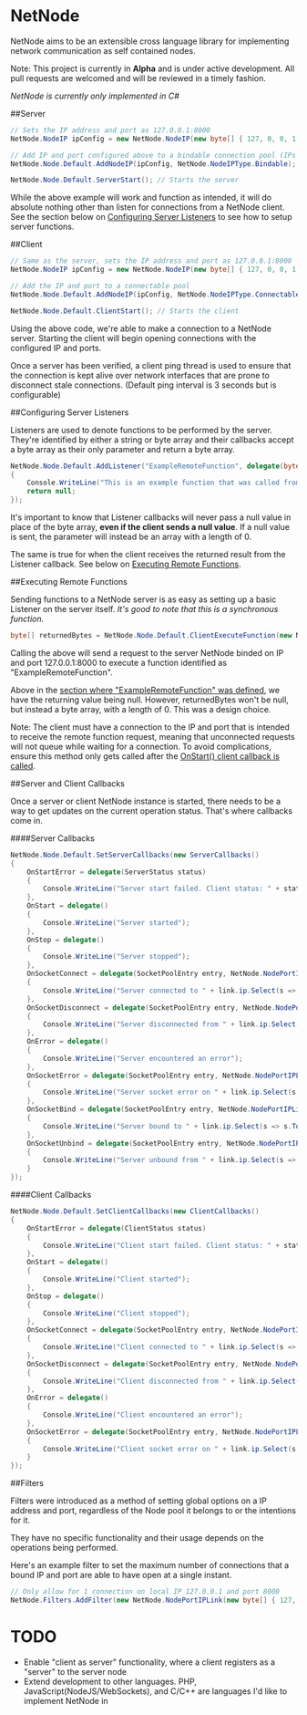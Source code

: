 # NetNode
NetNode aims to be an extensible cross language library for implementing network communication as self contained nodes.

Note: This project is currently in **Alpha** and is under active development.
All pull requests are welcomed and will be reviewed in a timely fashion.

*NetNode is currently only implemented in C#*

##Server

```c#
// Sets the IP address and port as 127.0.0.1:8000
NetNode.NodeIP ipConfig = new NetNode.NodeIP(new byte[] { 127, 0, 0, 1 }, 8000);

// Add IP and port configured above to a bindable connection pool (IPs and Ports that are to be listened to)
NetNode.Node.Default.AddNodeIP(ipConfig, NetNode.NodeIPType.Bindable);

NetNode.Node.Default.ServerStart(); // Starts the server
```
While the above example will work and function as intended, it will do absolute nothing other than listen for connections from a NetNode client. See the section below on [Configuring Server Listeners](#configuring-server-listeners) to see how to setup server functions.

##Client

```c#
// Same as the server, sets the IP address and port as 127.0.0.1:8000
NetNode.NodeIP ipConfig = new NetNode.NodeIP(new byte[] { 127, 0, 0, 1 }, 8000);

// Add the IP and port to a connectable pool
NetNode.Node.Default.AddNodeIP(ipConfig, NetNode.NodeIPType.Connectable);

NetNode.Node.Default.ClientStart(); // Starts the client
```
Using the above code, we're able to make a connection to a NetNode server. Starting the client will begin opening connections with the configured IP and ports.

Once a server has been verified, a client ping thread is used to ensure that the connection is kept alive over network interfaces that are prone to disconnect stale connections. (Default ping interval is 3 seconds but is configurable)

##Configuring Server Listeners

Listeners are used to denote functions to be performed by the server. They're identified by either a string or byte array and their callbacks accept a byte array as their only parameter and return a byte array.
```c#
NetNode.Node.Default.AddListener("ExampleRemoteFunction", delegate(byte[] param)
{
	Console.WriteLine("This is an example function that was called from the client.");
	return null;
});
```
It's important to know that Listener callbacks will never pass a null value in place of the byte array, **even if the client sends a null value**. If a null value is sent, the parameter will instead be an array with a length of 0.

The same is true for when the client receives the returned result from the Listener callback. See below on [Executing Remote Functions](#executing-remote-functions).

##Executing Remote Functions

Sending functions to a NetNode server is as easy as setting up a basic Listener on the server itself. *It's good to note that this is a synchronous function.*
```c#
byte[] returnedBytes = NetNode.Node.Default.ClientExecuteFunction(new NetNode.NodePortIPLink(new byte[] { 127, 0, 0, 1 }, 8080), "ExampleRemoteFunction", null);
```
Calling the above will send a request to the server NetNode binded on IP and port 127.0.0.1:8000 to execute a function identified as "ExampleRemoteFunction".

Above in the [section where "ExampleRemoteFunction" was defined](#configuring-server-listeners), we have the returning value being null. However, returnedBytes won't be null, but instead a byte array, with a length of 0. This was a design choice.

Note: The client must have a connection to the IP and port that is intended to receive the remote function request, meaning that unconnected requests will not queue while waiting for a connection. To avoid complications, ensure this method only gets called after the [OnStart() client callback is called](#client-callbacks).

##Server and Client Callbacks

Once a server or client NetNode instance is started, there needs to be a way to get updates on the current operation status. That's where callbacks come in.

####Server Callbacks

```c#
NetNode.Node.Default.SetServerCallbacks(new ServerCallbacks()
{
	OnStartError = delegate(ServerStatus status)
	{
		Console.WriteLine("Server start failed. Client status: " + status.ToString());
	},
	OnStart = delegate()
	{
		Console.WriteLine("Server started");
	},
	OnStop = delegate()
	{
		Console.WriteLine("Server stopped");
	},
	OnSocketConnect = delegate(SocketPoolEntry entry, NetNode.NodePortIPLink link)
	{
		Console.WriteLine("Server connected to " + link.ip.Select(s => s.ToString()).Aggregate((a, b) => a + "." + b) + ":" + link.port);
	},
	OnSocketDisconnect = delegate(SocketPoolEntry entry, NetNode.NodePortIPLink link)
	{
		Console.WriteLine("Server disconnected from " + link.ip.Select(s => s.ToString()).Aggregate((a, b) => a + "." + b) + ":" + link.port);
	},
	OnError = delegate()
	{
		Console.WriteLine("Server encountered an error");
	},
	OnSocketError = delegate(SocketPoolEntry entry, NetNode.NodePortIPLink link, SocketError error)
	{
		Console.WriteLine("Server socket error on " + link.ip.Select(s => s.ToString()).Aggregate((a, b) => a + "." + b) + ":" + link.port + ": " + error.ToString());
	},
	OnSocketBind = delegate(SocketPoolEntry entry, NetNode.NodePortIPLink link)
	{
		Console.WriteLine("Server bound to " + link.ip.Select(s => s.ToString()).Aggregate((a, b) => a + "." + b) + ":" + link.port);
	},
	OnSocketUnbind = delegate(SocketPoolEntry entry, NetNode.NodePortIPLink link)
	{
		Console.WriteLine("Server unbound from " + link.ip.Select(s => s.ToString()).Aggregate((a, b) => a + "." + b) + ":" + link.port);
	}
});
```

####Client Callbacks

```c#
NetNode.Node.Default.SetClientCallbacks(new ClientCallbacks()
{
	OnStartError = delegate(ClientStatus status)
	{
		Console.WriteLine("Client start failed. Client status: " + status.ToString());
	},
	OnStart = delegate()
	{
		Console.WriteLine("Client started");
	},
	OnStop = delegate()
	{
		Console.WriteLine("Client stopped");
	},
	OnSocketConnect = delegate(SocketPoolEntry entry, NetNode.NodePortIPLink link)
	{
		Console.WriteLine("Client connected to " + link.ip.Select(s => s.ToString()).Aggregate((a, b) => a + "." + b) + ":" + link.port);
	},
	OnSocketDisconnect = delegate(SocketPoolEntry entry, NetNode.NodePortIPLink link)
	{
		Console.WriteLine("Client disconnected from " + link.ip.Select(s => s.ToString()).Aggregate((a, b) => a + "." + b) + ":" + link.port);
	},
	OnError = delegate()
	{
		Console.WriteLine("Client encountered an error");
	},
	OnSocketError = delegate(SocketPoolEntry entry, NetNode.NodePortIPLink link, SocketError error)
	{
		Console.WriteLine("Client socket error on " + link.ip.Select(s => s.ToString()).Aggregate((a, b) => a + "." + b) + ":" + link.port + ": " + error.ToString());
	}
});
```

##Filters

Filters were introduced as a method of setting global options on a IP address and port, regardless of the Node pool it belongs to or the intentions for it.

They have no specific functionality and their usage depends on the operations being performed.

Here's an example filter to set the maximum number of connections that a bound IP and port are able to have open at a single instant.
```c#
// Only allow for 1 connection on local IP 127.0.0.1 and port 8000
NetNode.Filters.AddFilter(new NetNode.NodePortIPLink(new byte[] { 127, 0, 0, 1 }, 8000), new NetNode.Filter.MaxPendingQueue(1));
```

# TODO
* Enable "client as server" functionality, where a client registers as a "server" to the server node
* Extend development to other languages. PHP, JavaScript(NodeJS/WebSockets), and C/C++ are languages I'd like to implement NetNode in